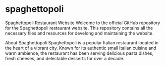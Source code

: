 # spaghettopoli
Spaghettopoli Restaurant Website
Welcome to the official GitHub repository for the Spaghettopoli restaurant website. This repository contains all the necessary files and resources for develong and maintaining the website.

About Spaghettopoli
Spaghettopoli is a popular Italian restaurant located in the heart of a vibrant city. Known for its authentic small Italian cuisine and warm ambience, the restaurant has been serving delicious pasta dishes, fresh cheeses, and delectable desserts for over a decade.

